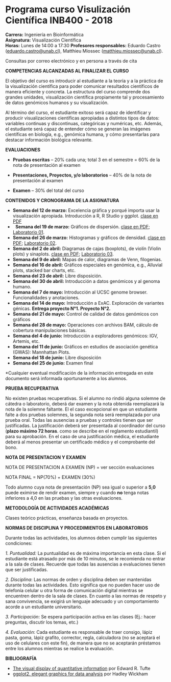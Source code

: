 # Programa curso Visulización Científica  INB400 - 2018

**Carrera:** Ingeniería en Bioinformática  
**Asignatura:** Visualización Científica  
**Horas:** Lunes de 14:00 a 17:30 
**Profesores responsables:** Eduardo Castro (<eduardo.castro@unab.cl>), Matthieu Miossec (<matthieu.miossec@unab.cl>).  

Consultas por correo electrónico y en persona a través de cita  

**COMPETENCIAS ALCANZADAS AL FINALIZAR EL CURSO**

El objetivo del curso es introducir al estudiante a la teoría y a la práctica de la visualización científica para poder comunicar resultados científicos de manera eficiente y concreta. La estructura del curso comprende dos grandes unidades, visualización científica propiamente tal y procesamiento de datos genómicos humanos y su visualización.  

Al término del curso, el estudiante exitoso será capaz de identificar y producir visualizaciones científicas apropiadas a distintos tipos de datos: variables continuas y discontinuas, categóricas y numéricas, etc. Además, el estudiante será capaz de entender cómo se generan las imágenes científicas en biología, e.g., genómica humana, y cómo presentarlas para destacar información biológica relevante.  

**EVALUACIONES**

-   **Pruebas escritas** – 20% cada una; total 3 en el semestre = 60% de la nota de presentación al examen

-   **Presentaciones, Proyectos, y/o laboratorios** – 40% de la nota de presentación al examen

-   **Examen** – 30% del total del curso

**CONTENIDOS Y CRONOGRAMA DE LA ASIGNATURA**

-   **Semana del 12 de marzo:** Excelencia gráfica y porqué importa usar la visualización apropiada. Introducción a R, R Studio y ggplot. [clase en PDF](https://github.com/bioinf-visual/materiales/raw/master/c01_excelencia_gr%C3%A1fica.pdf)    
-   **Semana del 19 de marzo:** Gráficos de dispersión. [clase en PDF](https://github.com/bioinf-visual/materiales/raw/master/c02_gráficos_de_dispersión.pdf); [Laboratorio 01](https://github.com/bioinf-visual/materiales/blob/master/lab01.md).  
-   **Semana del 26 de marzo:** Histogramas y gráficos de densidad. [clase en PDF](https://github.com/bioinf-visual/materiales/raw/master/c03_histogramas.pdf); [Laboratorio 02](https://github.com/bioinf-visual/materiales/blob/master/lab_02.md).       
-   **Semana del 2 de abril:** Diagramas de cajas (boxplots), de violín (Violin plots) y sinaplots. [clase en PDF](https://github.com/bioinf-visual/materiales/raw/master/c04_boxplots.pdf); [Laboratorio 03](https://github.com/bioinf-visual/materiales/blob/master/lab_03.md).         
-   **Semana del 9 de abril:** Mapas de calor, diagramas de Venn, filogenias.   
-   **Semana del 16 de abril:** Gráficos especiales en genómica, e.g., Alluvial plots, stacked bar charts, etc.  
-   **Semana del 23 de abril:**   Libre disposición.
-   **Semana del 30 de abril:**  Introducción a datos genómicos y al genoma humano.
-   **Semana del 7 de mayo:**   Introducción al UCSC genome browser. Funcionalidades y
anotaciones.
-   **Semana del 14 de mayo:** Introducción a ExAC. Exploración de variantes génicas. **Entrega proyecto N°1. Proyecto N°2.**
-   **Semana del 21 de mayo:** Control de calidad de datos genómicos con gráficos
-   **Semana del 28 de mayo:**   Operaciones con archivos BAM, cálculo de cobertura manipulaciones básicas.
-   **Semana del 4 de junio:**   Introducción a exploradores genómicos: IGV, Artemis, etc.
-   **Semana del 11 de junio:** Gráficos en estudios de asociación genética (GWAS):
Mannhattan Plots.
-   **Semana del 18 de junio:** Libre disposición
-   **Semana del 25 de junio:** Examen final


\*Cualquier eventual modificación de la información entregada en este documento será informada oportunamente a los alumnos.

**PRUEBA RECUPERATIVA**

No existen pruebas recuperativas. Si el alumno no rindió alguna solemne de cátedra o laboratorio, deberá dar examen y la nota obtenida reemplazará la nota de la solemne faltante. El el caso excepcional en que un estudiante falte a dos pruebas solemnes, la segunda nota será reemplazada por una prueba oral. Todas las ausencias a pruebas y controles tienen que ser justificadas. La justificación deberá ser presentada al coordinador del curso (**plazo máximo 72 horas**. como se describe en el reglamento estudiantil) para su aprobación. En el caso de una justificación médica, el estudiante deberá al menos presentar un certificado médico y el comprobante del bono.

**NOTA DE PRESENTACION Y EXAMEN**

NOTA DE PRESENTACION A EXAMEN (NP) = ver sección evaluaciones

NOTA FINAL = NP(70%) + EXAMEN (30%)

Todo alumno cuya nota de presentación (NP) sea igual o superior a **5,0** puede eximirse de rendir examen, siempre y cuando **no** tenga notas inferiores a 4,0 en las pruebas y las otras evaluaciones.

**METODOLOGÍA DE ACTIVIDADES ACADÉMICAS**

Clases teórico prácticas, enseñanza basada en proyectos.

**NORMAS DE DISCIPLINA Y PROCEDIMIENTOS EN LABORATORIOS**

Durante todas las actividades, los alumnos deben cumplir las siguientes condiciones:

*1. Puntualidad:* La puntualidad es de máxima importancia en esta clase. Si el estudiante está atrasado por más de 10 minutos, se le recomienda no entrar a la sala de clases. Recuerde que todas las ausencias a evaluaciones tienen que ser justificadas.

*2. Disciplina*: Las normas de orden y disciplina deben ser mantenidas durante todas las actividades. Esto significa que no pueden hacer uso de telefonía celular u otra forma de comunicación digital mientras se encuentren dentro de la sala de clases. En cuanto a las normas de respeto y sana convivencia, se exigirá un lenguaje adecuado y un comportamiento acorde a un estudiante universitario.

*3. Participación*: Se espera participación activa en las clases (Ej.: hacer preguntas, discutir los temas, etc.)

*4. Evaluación*: Cada estudiante es responsable de traer consigo, lápiz pasta, goma, lápiz grafito, corrector, regla, calculadora (no se aceptará el uso de celulares con este fin), de manera que no se aceptarán préstamos entre los alumnos mientras se realice la evaluación.

**BIBLIOGRAFÍA**  

* [The visual display of quantitative information](https://github.com/bioinf-visual/materiales/raw/master/Tufte.pdf) por Edward R. Tufte  
* [ggplot2. elegant graphics for data analysis](https://github.com/bioinf-visual/materiales/raw/master/Wickham.pdf) por Hadley Wickham
